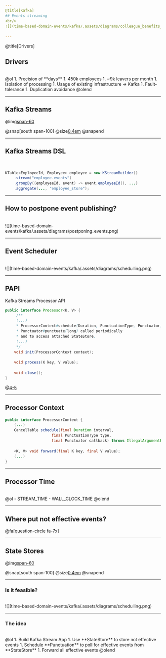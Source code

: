 ```yaml
---
@title[Kafka]
## Events streaming 
<br/>
![](time-based-domain-events/kafka/.assets/diagrams/colleague_benefits_kafka.png)

---
```

@title[Drivers]
## Drivers
</br>
@ol
1. Precision of **days**
1. 450k employees
1. ~9k leavers per month
1. Isolation of processing
1. Usage of existing infrastructure -> Kafka
1. Fault-tolerance 
1. Duplication avoidance
@olend

---
## Kafka Streams
@img[span-60](time-based-domain-events/kafka/.assets/img/kafka-topology.jpg)

@snap[south span-100]
@size[0.4em](https://docs.confluent.io)
@snapend

---
## Kafka Streams DSL
</br>

```java
KTable<EmployeeId, Employee> employee = new KStreamBuilder()
    .stream("employee-events")
    .groupBy((employeeId, event) -> event.employeeId(), ...)
    .aggregate(..., "employee_store");
```

---
## How to postpone event publishing?
</br>
![](time-based-domain-events/kafka/.assets/diagrams/postponing_events.png)

---
## Event Scheduler
</br>
![](time-based-domain-events/kafka/.assets/diagrams/schedulling.png)

---
## PAPI
Kafka Streams Processor API

```java
public interface Processor<K, V> {
     /**
     (...)
     * ProcessorContext#schedule(Duration, PunctuationType, Punctuator) schedule
     * Punctuator#punctuate(long) called periodically
     * and to access attached StateStore.
     (...)
     */
    void init(ProcessorContext context);
    
    void process(K key, V value);
    
    void close();
}
```
@[4-5](Schedule!)

---
## Processor Context

```java
public interface ProcessorContext {
    (...)
    Cancellable schedule(final Duration interval,
                     final PunctuationType type,
                     final Punctuator callback) throws IllegalArgumentException;
    
    <K, V> void forward(final K key, final V value);
    (...)
}
```

--- 
## Processor Time
</br>
@ol
- STREAM_TIME
- WALL_CLOCK_TIME
@olend

---
## Where put not effective events?

@fa[question-circle fa-7x]

---
## State Stores
@img[span-60](time-based-domain-events/kafka/.assets/img/state_stores.jpg)


@snap[south span-100]
@size[0.4em](https://docs.confluent.io)
@snapend

---
### Is it feasible?
</br>
![](time-based-domain-events/kafka/.assets/diagrams/schedulling.png)

---
### The idea
</br>
@ol
1. Build Kafka Stream App
1. Use **StateStore** to store not effective events
1. Schedule **Punctuation** to poll for effective events from **StateStore**
1. Forward all effective events
@olend

